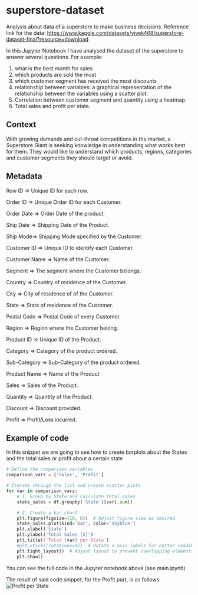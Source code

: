 # superstore-dataset
Analysis about data of a superstore to make business decisions.
Reference link for the data: https://www.kaggle.com/datasets/vivek468/superstore-dataset-final?resource=download

In this Jupyter Notebook I have analysed the dataset of the superstore to answer several questions. For example:
1. what is the best month for sales
2. which products are sold the most
3. which customer segment has received the most discounts
4. relationship between variables: a graphical representation of the relationship between the variables using a scatter plot.
5. Correlation between customer segment and quantity using a heatmap.
6. Total sales and profit per state.

## Context
With growing demands and cut-throat competitions in the market, a Superstore Giant is seeking knowledge in understanding what works best for them. They would like to understand which products, regions, categories and customer segments they should target or avoid.

## Metadata
Row ID => Unique ID for each row.

Order ID => Unique Order ID for each Customer.

Order Date => Order Date of the product.

Ship Date => Shipping Date of the Product.

Ship Mode=> Shipping Mode specified by the Customer.

Customer ID => Unique ID to identify each Customer.

Customer Name => Name of the Customer.

Segment => The segment where the Customer belongs.

Country => Country of residence of the Customer.

City => City of residence of of the Customer.

State => State of residence of the Customer.

Postal Code => Postal Code of every Customer.

Region => Region where the Customer belong.

Product ID => Unique ID of the Product.

Category => Category of the product ordered.

Sub-Category => Sub-Category of the product ordered.

Product Name => Name of the Product

Sales => Sales of the Product.

Quantity => Quantity of the Product.

Discount => Discount provided.

Profit => Profit/Loss incurred.


## Example of code
In this snippet we are going to see how to create barplots about the States and the total sales or profit about a certain state

```python
# Define the comparison variables
comparison_vars = ['Sales', 'Profit']

# Iterate through the list and create scatter plots
for var in comparison_vars:
    # 1. Group by State and calculate total sales
    state_sales = df.groupby('State')[var].sum()

    # 2. Create a bar chart
    plt.figure(figsize=(10, 6))  # Adjust figure size as desired
    state_sales.plot(kind='bar', color='skyblue')
    plt.xlabel('State')
    plt.ylabel('Total Sales [$]')
    plt.title(f'Total {var} per State')
    #plt.xticks(rotationv=45)  # Rotate x-axis labels for better readability (optional)
    plt.tight_layout()  # Adjust layout to prevent overlapping elements
    plt.show()
```
You can see the full code in the Jupyter notebook above (see main.ipynb)

The result of said code snippet, for the Profit part, is as follows:
 ![Profit per State](https://github.com/lucalevi/superstore-dataset/blob/main/profit%20per%20state.png] "Profit per State")
